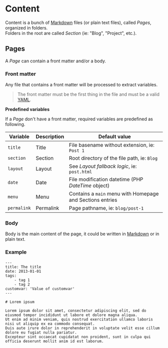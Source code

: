 <!--
repository: https://github.com/PHPoole/PHPoole/edit/master/docs/
file: 2.Content.md
next: layouts
alias: documentation/2-content
-->
# Content

Content is a bunch of [Markdown](http://daringfireball.net/projects/markdown/) files (or plain text files), called _Pages_, organized in folders.  
Folders in the root are called _Section_ (ie: "Blog", "Project", etc.).

## Pages

A _Page_ can contain a front matter and/or a body.

### Front matter

Any file that contains a front matter will be processed to extract variables.

> The front matter must be the first thing in the file and must be a valid [YAML](http://www.yaml.org).

**Predefined variables**

If a _Page_ don't have a front matter, required variables are predefined as following.

| Variable    | Description | Default value                                             |
| ----------- | ----------- | --------------------------------------------------------- |
| `title`     | Title       | File basename without extension, ie: `Post 1`             |
| `section`   | Section     | Root directory of the file path, ie: `Blog`               |
| `layout`    | Layout      | See _Layout fallback logic_, ie: `post.html`              |
| `date`      | Date        | File modification datetime (PHP _DateTime_ object)        |
| `menu`      | Menu        | Contains a `main` menu with Homepage and Sections entries |
| `permalink` | Permalink   | Page pathname, ie: `blog/post-1`                          |

### Body

Body is the main content of the page, it could be written in [Markdown](http://daringfireball.net/projects/markdown/syntax) or in plain text.

### Example

```text
---
title: The title
date: 2013-01-01
tags:
    - tag 1
    - tag 2
customvar: 'Value of customvar'
---

# Lorem ipsum

Lorem ipsum dolor sit amet, consectetur adipiscing elit, sed do eiusmod tempor incididunt ut labore et dolore magna aliqua.
Ut enim ad minim veniam, quis nostrud exercitation ullamco laboris nisi ut aliquip ex ea commodo consequat.
Duis aute irure dolor in reprehenderit in voluptate velit esse cillum dolore eu fugiat nulla pariatur.
Excepteur sint occaecat cupidatat non proident, sunt in culpa qui officia deserunt mollit anim id est laborum.
```
